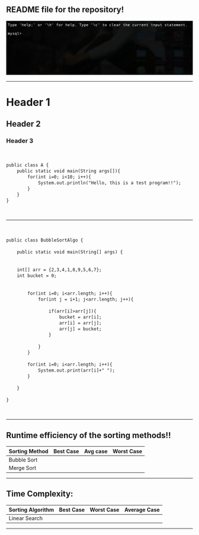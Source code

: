 ## README file for the repository!  </br>

![alt text](Pictures/Pic.png "Image added") </br>

---------------------------------------------------------------------------------------------

<h1>Header 1</h1>
<h2>Header 2</h2>
<h3>Header 3</h3>

</br>

```
public class A {
    public static void main(String args[]){
        for(int i=0; i<10; i++){
            System.out.println("Hello, this is a test program!!");
        }
    }
}
```


</br>


---------------------------------------------------------------------------------------------

</br>

```
public class BubbleSortAlgo {

	public static void main(String[] args) {


    int[] arr = {2,3,4,1,8,9,5,6,7};
    int bucket = 0;


	    for(int i=0; i<arr.length; i++){
	        for(int j = i+1; j<arr.length; j++){

	            if(arr[i]>arr[j]){
	                bucket = arr[i];
	                arr[i] = arr[j];
	                arr[j] = bucket;
	            }

	        }
	    }

	    for(int i=0; i<arr.length; i++){
	        System.out.print(arr[i]+" ");
	    }

	}

}
```

</br>


---------------------------------------------------------------------------------------------

## Runtime efficiency of the sorting methods!!

| Sorting Method  | Best Case     | Avg case        | Worst Case    |
| --------------- | ------------- | --------------- | ------------  |
| Bubble Sort     |               |                 |               |
| Merge Sort      |               |                 |               |


---------------------------------------------------------------------------------------------

## Time Complexity:

Sorting Algorithm | Best Case | Worst Case | Average Case
--- | --- | --- | ---
Linear Search| | |


---------------------------------------------------------------------------------------------
